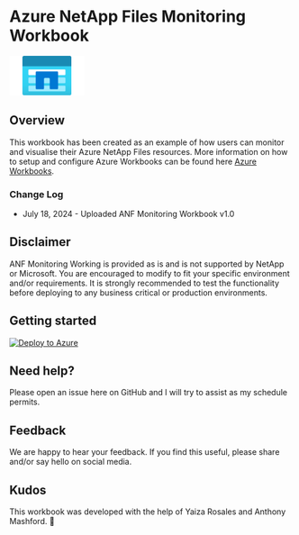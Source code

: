 # Azure NetApp Files Monitoring Workbook

<img src="./img/ANFLogo.png" alt="" height="70" style="margin: 0 0 0 0; " />



## Overview
This workbook has been created as an example of how users can monitor and visualise their Azure NetApp Files resources. More information on how to setup and configure Azure Workbooks can be found here [Azure Workbooks](https://learn.microsoft.com/en-gb/azure/azure-monitor/visualize/workbooks-overview?WT.mc_id=Portal-fx).

### Change Log

* July 18, 2024 - Uploaded ANF Monitoring Workbook v1.0

## Disclaimer
ANF Monitoring Working is provided as is and is not supported by NetApp or Microsoft. You are encouraged to modify to fit your specific environment and/or requirements. It is strongly recommended to test the functionality before deploying to any business critical or production environments.

## Getting started 

[![Deploy to Azure](https://aka.ms/deploytoazurebutton)](http%3A%2F%2Fschema.management.azure.com%2Fschemas%2F2015-01-01%2FdeploymentTemplate.json%23)

## Need help?
Please open an issue here on GitHub and I will try to assist as my schedule permits.

## Feedback
We are happy to hear your feedback. If you find this useful, please share and/or say hello on social media.

## Kudos
This workbook was developed with the help of Yaiza Rosales and Anthony Mashford. 💙



